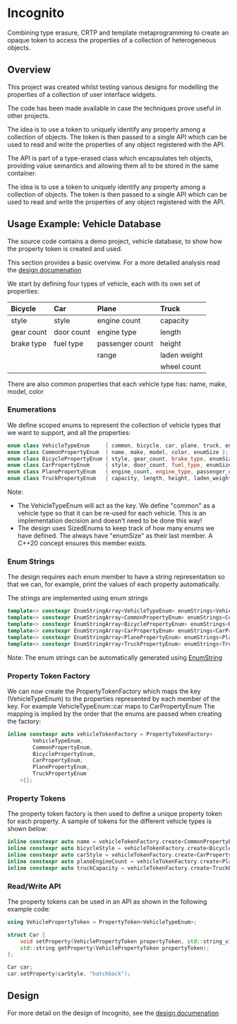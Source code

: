 # Incognito

Combining type erasure, CRTP and template metaprogramming to create an opaque token to access the properties of a collection of heterogeneous objects.

## Overview

This project was created whilst testing various designs for modelling the properties of a collection of user interface widgets.

The code has been made available in case the techniques prove useful in other projects.

The idea is to use a token to uniquely identify any property among a collection of objects. The token is then passed to a single API which can be used to read and write the properties of any object registered with the API.

The API is part of a type-erased class which encapsulates teh objects, providing value semantics and allowing them all to be stored in the same container.

The idea is to use a token to uniquely identify any property among a collection of objects. The token is then passed to a single API which can be used to read and write the properties of any object registered with the API.

## Usage Example: Vehicle Database

The source code contains a demo project, vehicle database, to show how the property token is created and used.

This section provides a basic overview. For a more detailed analysis read the [design documenation](docs/design.md)

We start by defining four types of vehicle, each with its own set of properties:

|Bicycle|Car|Plane|Truck|
|:--|:--|:--|:--|
|style|style|engine count|capacity|
|gear count|door count|engine type|length|
|brake type|fuel type|passenger count|height|
|||range|laden weight|
||||wheel count|

There are also common properties that each vehicle type has: name, make, model, color

### Enumerations

We define scoped enums to represent the collection of vehicle types that we want to support, and all the properties:

```cpp
enum class VehicleTypeEnum     { common, bicycle, car, plane, truck, enumSize };
enum class CommonPropertyEnum  { name, make, model, color, enumSize };
enum class BicyclePropertyEnum { style,	gear_count, brake_type,	enumSize };
enum class CarPropertyEnum     { style,	door_count, fuel_type, enumSize };
enum class PlanePropertyEnum   { engine_count, engine_type, passenger_count, range, enumSize };
enum class TruckPropertyEnum   { capacity, length, height, laden_weight, wheel_count, enumSize };
```

Note:
- The VehicleTypeEnum will act as the key. We define "common" as a vehicle type so that it can be re-used for each vehicle. This is an implementation decision and doesn't need to be done this way!
- The design uses SizedEnums to keep track of how many enums we have defined. The always have "enumSize" as their last member. A C++20 concept ensures this member exists.

### Enum Strings

The design requires each enum member to have a string representation so that we can, for example, print the values of each property automatically.

The strings are implemented using enum strings

```cpp
template<> constexpr EnumStringArray<VehicleTypeEnum> enumStrings<VehicleTypeEnum> = { "common"sv, "bicycle"sv, "car"sv, "plane"sv, "truck"sv, };
template<> constexpr EnumStringArray<CommonPropertyEnum> enumStrings<CommonPropertyEnum> = { "name"sv, "make"sv, "model"sv, "color"sv, };
template<> constexpr EnumStringArray<BicyclePropertyEnum> enumStrings<BicyclePropertyEnum> = { "style"sv, "gear_count"sv, "brake_type"sv, };
template<> constexpr EnumStringArray<CarPropertyEnum> enumStrings<CarPropertyEnum> = { "style"sv, "door_count"sv, "fuel_type"sv, };
template<> constexpr EnumStringArray<PlanePropertyEnum> enumStrings<PlanePropertyEnum> = { "engine_count", "engine_type", "passenger_count", "range", };
template<> constexpr EnumStringArray<TruckPropertyEnum> enumStrings<TruckPropertyEnum> = { "capacity", "length", "height", "laden_weight", "wheel_count", };
```

Note: The enum strings can be automatically generated using [EnumString](https://github.com/apperoso/EnumString)

### Property Token Factory

We can now create the PropertyTokenFactory which maps the key (VehicleTypeEnum) to the properties represented by each member of the key. For example VehicleTypeEnum::car maps to CarPropertyEnum
The mapping is implied by the order that the enums are passed when creating the factory:

```cpp
inline constexpr auto vehicleTokenFactory = PropertyTokenFactory<
		VehicleTypeEnum,
		CommonPropertyEnum,
		BicyclePropertyEnum,
		CarPropertyEnum,
		PlanePropertyEnum,
		TruckPropertyEnum
	>{};
```

### Property Tokens

The property token factory is then used to define a unique property token for each property. A sample of tokens for the different vehicle types is shown below:

```cpp
inline constexpr auto name = vehicleTokenFactory.create<CommonPropertyEnum::name>();
inline constexpr auto bicycleStyle = vehicleTokenFactory.create<BicyclePropertyEnum::style>();
inline constexpr auto carStyle = vehicleTokenFactory.create<CarPropertyEnum::style>();
inline constexpr auto planeEngineCount = vehicleTokenFactory.create<PlanePropertyEnum::engine_count>();
inline constexpr auto truckCapacity = vehicleTokenFactory.create<TruckPropertyEnum::capacity>();
```

### Read/Write API

The property tokens can be used in an API as shown in the following example code:

```cpp
using VehiclePropertyToken = PropertyToken<VehicleTypeEnum>;

struct Car {
    void setProperty(VehiclePropertyToken propertyToken, std::string_view value);
    std::string getProperty(VehiclePropertyToken propertyToken);
};

Car car;
car.setProperty(carStyle, "hatchback");
```

## Design

For more detail on the design of Incognito, see the [design documenation](docs/design.md)
